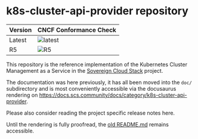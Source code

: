 # k8s-cluster-api-provider repository


| Version | CNCF Conformance Check                                                                                                                                            |
|---------|-------------------------------------------------------------------------------------------------------------------------------------------------------------------|
| Latest  | ![latest](http://http://213.131.230.109:9000/api/tenant/mfederorg/badge?project=matofederorg/k8s-cluster-api-provider&pipeline=periodic-daily&branch=main)       |
| R5      | ![R5](http://http://213.131.230.109:9000/api/tenant/mfederorg/badge?project=matofederorg/k8s-cluster-api-provider&pipeline=periodic-daily&branch=release/v6.0.0) |

This repository is the reference implementation of the Kubernetes Cluster
Management as a Service in the [Sovereign Cloud Stack](https://scs.community/)
project.

The documentation was here previously, it has all been moved into the `doc/`
subdirectory and is most conveniently accessible via the docusaurus rendering
on <https://docs.scs.community/docs/category/k8s-cluster-api-provider>.

Please also consider reading the project specific release notes here.

<!-- Remove this soon! -->
Until the rendering is fully proofread, the [old README.md](OLD_README.md)
remains accessible.

